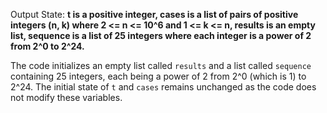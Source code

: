 Output State: **t is a positive integer, cases is a list of pairs of positive integers (n, k) where 2 <= n <= 10^6 and 1 <= k <= n, results is an empty list, sequence is a list of 25 integers where each integer is a power of 2 from 2^0 to 2^24.**

The code initializes an empty list called `results` and a list called `sequence` containing 25 integers, each being a power of 2 from 2^0 (which is 1) to 2^24. The initial state of `t` and `cases` remains unchanged as the code does not modify these variables.
